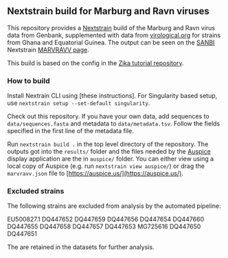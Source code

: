## Nextstrain build for Marburg and Ravn viruses

This repository provides a [Nextstrain](https://nextstrain.org) build of the Marburg and Ravn virus data from Genbank,
supplemented with data from [virological.org](https://virological.org) for strains from Ghana and Equatorial Guinea.
The output can be seen on the [SANBI](https://www.sanbi.ac.za) Nextstrain [MARVRAVV page](https://nextstrain.sanbi.ac.za/marvravv).

This build is based on the config in the [Zika tutorial repository](https://github.com/nextstrain/zika-tutorial).

### How to build

Install Nextrain CLI using [these instructions]. For Singularity based setup, use `nextstrain setup --set-default singularity`.

Check out this repository. If you have your own data, add sequences to `data/sequences.fasta` and metadata to `data/metadata.tsv`. Follow the fields specified in the first line of the metadata file.

Run `nextstrain build .` in the top level directory of the repository. The outputs got into the `results/` folder and the files needed by the [Auspice](https://docs.nextstrain.org/projects/auspice/en/stable/) display application are the in `auspice/` folder. You can either view using a local copy of Auspice (e.g. run `nextstrain view auspice/`) or drag the `marvravv.json` file to [https://auspice.us/](https://auspice.us/).

### Excluded strains

The following strains are excluded from analysis by the automated pipeline:


EU500827.1
DQ447652
DQ447659
DQ447656
DQ447654
DQ447660
DQ447655
DQ447658
DQ447657
DQ447653
MG725616
DQ447650
DQ447651

The are retained in the datasets for further analysis.
